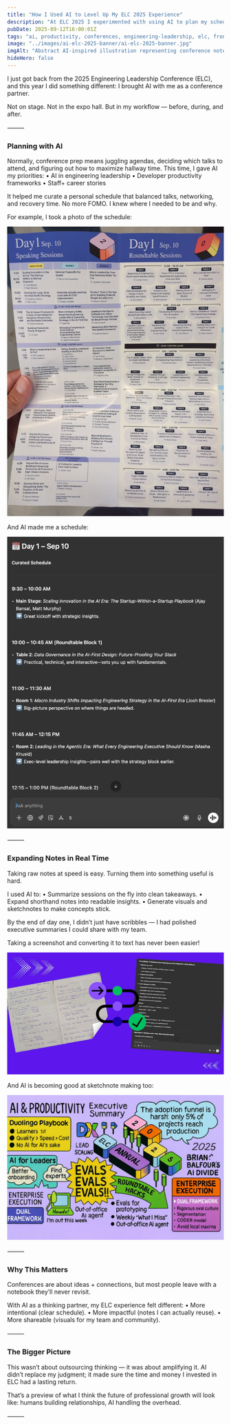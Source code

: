 ```yaml
---
title: "How I Used AI to Level Up My ELC 2025 Experience"
description: "At ELC 2025 I experimented with using AI to plan my schedule, expand my notes, and create sketchnotes — turning a conference into a lasting source of insights and productivity."
pubDate: 2025-09-12T16:00:01Z
tags: "ai, productivity, conferences, engineering-leadership, elc, frontend, developer-experience, notes"
image: "../images/ai-elc-2025-banner/ai-elc-2025-banner.jpg"
imgAlt: "Abstract AI-inspired illustration representing conference notes and productivity"
hideHero: false
---
```


I just got back from the 2025 Engineering Leadership Conference (ELC), and this year I did something different: I brought AI with me as a conference partner.

Not on stage. Not in the expo hall. But in my workflow — before, during, and after.

⸻

### Planning with AI

Normally, conference prep means juggling agendas, deciding which talks to attend, and figuring out how to maximize hallway time. This time, I gave AI my priorities:
	•	AI in engineering leadership
	•	Developer productivity frameworks
	•	Staff+ career stories

It helped me curate a personal schedule that balanced talks, networking, and recovery time. No more FOMO. I knew where I needed to be and why.

For example, I took a photo of the schedule:

![ELC Schedule](../images/ai-elc-2025-banner/elc-schedule.jpg)

And AI made me a schedule:

![Schedule by AI](../images/ai-elc-2025-banner/elc-ai-schedule.jpg)

⸻

### Expanding Notes in Real Time

Taking raw notes at speed is easy. Turning them into something useful is hard.

I used AI to:
	•	Summarize sessions on the fly into clean takeaways.
	•	Expand shorthand notes into readable insights.
	•	Generate visuals and sketchnotes to make concepts stick.

By the end of day one, I didn’t just have scribbles — I had polished executive summaries I could share with my team.

Taking a screenshot and converting it to text has never been easier!

![Notes converted example](../images/ai-elc-2025-banner/notes.jpg)

And AI is becoming good at sketchnote making too:

![ELC summary sketchnote generated with AI](../images/ai-elc-2025-banner/sketchnote-example.jpg)

⸻

### Why This Matters

Conferences are about ideas + connections, but most people leave with a notebook they’ll never revisit.

With AI as a thinking partner, my ELC experience felt different:
	•	More intentional (clear schedule).
	•	More impactful (notes I can actually reuse).
	•	More shareable (visuals for my team and community).

⸻

### The Bigger Picture

This wasn’t about outsourcing thinking — it was about amplifying it. AI didn’t replace my judgment; it made sure the time and money I invested in ELC had a lasting return.

That’s a preview of what I think the future of professional growth will look like: humans building relationships, AI handling the overhead.

⸻
